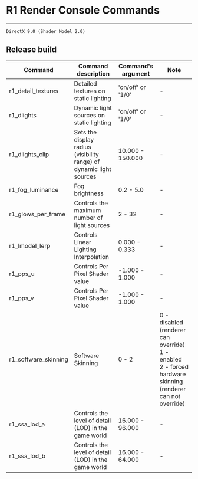# R1 Render Console Commands

___

```admonish
DirectX 9.0 (Shader Model 2.0)
```

## Release build

| Command | Command description | Command's argument | Note |
|---|---|---|---|
| r1_detail_textures | Detailed textures on static lighting | 'on/off' or '1/0' | - |
| r1_dlights | Dynamic light sources on static lighting | 'on/off' or '1/0' | - |
| r1_dlights_clip | Sets the display radius (visibility range) of dynamic light sources | 10.000 - 150.000 | - |
| r1_fog_luminance | Fog brightness | 0.2 - 5.0 | - |
| r1_glows_per_frame | Controls the maximum number of light sources | 2 - 32 | - |
| r1_lmodel_lerp | Controls Linear Lighting Interpolation | 0.000 - 0.333 | - |
| r1_pps_u | Controls Per Pixel Shader value | -1.000 - 1.000 | - |
| r1_pps_v | Controls Per Pixel Shader value | -1.000 - 1.000 | - |
| r1_software_skinning | Software Skinning | 0 - 2 | 0 - disabled (renderer can override)<br> 1 - enabled <br> 2 - forced hardware skinning (renderer can not override) |
| r1_ssa_lod_a | Controls the level of detail (LOD) in the game world | 16.000 - 96.000 | - |
| r1_ssa_lod_b | Controls the level of detail (LOD) in the game world | 16.000 - 64.000 | - |
